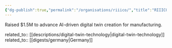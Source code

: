 ```yaml
---
{"dg-publish":true,"permalink":"/organisations/riiico/","title":"RIIICO"}
---
```



Raised $1.5M to advance AI-driven digital twin creation for manufacturing.

related_to:: [[descriptions/digital-twin-technology\|digital-twin-technology]]
related_to:: [[digests/germany\|Germany]]
